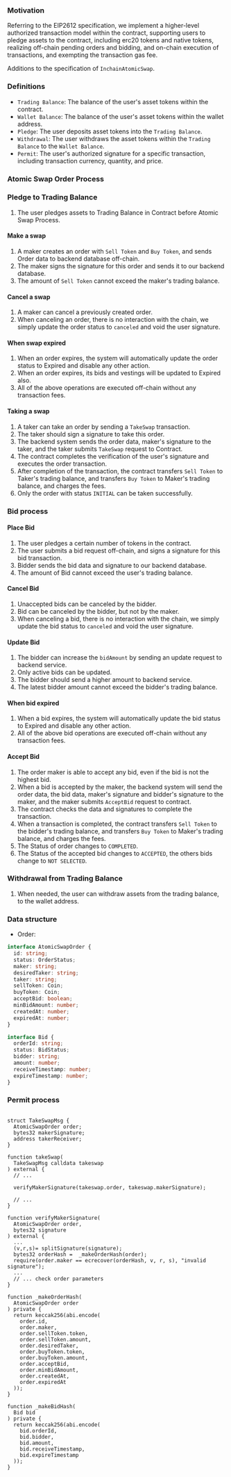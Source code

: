 ### Motivation

Referring to the EIP2612 specification, we implement a higher-level authorized transaction model within the contract, supporting users to pledge assets to the contract, including erc20 tokens and native tokens, realizing off-chain pending orders and bidding, and on-chain execution of transactions, and exempting the transaction gas fee.

Additions to the specification of `InchainAtomicSwap`.

### Definitions

- `Trading Balance`: The balance of the user's asset tokens within the contract.
- `Wallet Balance`: The balance of the user's asset tokens within the wallet address.
- `Pledge`: The user deposits asset tokens into the `Trading Balance`.
- `Withdrawal`: The user withdraws the asset tokens within the `Trading Balance` to the `Wallet Balance`.
- `Permit`: The user's authorized signature for a specific transaction, including transaction currency, quantity, and price.

### Atomic Swap Order Process

### Pledge to Trading Balance

1. The user pledges assets to Trading Balance in Contract before Atomic Swap Process.

#### Make a swap

1. A maker creates an order with `Sell Token` and `Buy Token`, and sends Order data to backend database off-chain.
2. The maker signs the signature for this order and sends it to our backend database.
3. The amount of `Sell Token` cannot exceed the maker's trading balance.

#### Cancel a swap

1. A maker can cancel a previously created order.
2. When canceling an order, there is no interaction with the chain, we simply update the order status to `canceled` and void the user signature.

#### When swap expired

1. When an order expires, the system will automatically update the order status to Expired and disable any other action.
2. When an order expires, its bids and vestings will be updated to Expired also.
3. All of the above operations are executed off-chain without any transaction fees.

#### Taking a swap

1. A taker can take an order by sending a `TakeSwap` transaction.
2. The taker should sign a signature to take this order.
3. The backend system sends the order data, maker's signature to the taker, and the taker submits `TakeSwap` request to Contract.
4. The contract completes the verification of the user's signature and executes the order transaction.
5. After completion of the transaction, the contract transfers `Sell Token` to Taker's trading balance, and transfers `Buy Token` to Maker's trading balance, and charges the fees.
6. Only the order with status `INITIAL` can be taken successfully.

### Bid process

#### Place Bid

1. The user pledges a certain number of tokens in the contract.
2. The user submits a bid request off-chain, and signs a signature for this bid transaction.
3. Bidder sends the bid data and signature to our backend database.
4. The amount of Bid cannot exceed the user's trading balance.

#### Cancel Bid

1. Unaccepted bids can be canceled by the bidder.
2. Bid can be canceled by the bidder, but not by the maker.
3. When canceling a bid, there is no interaction with the chain, we simply update the bid status to `canceled` and void the user signature.

#### Update Bid

1. The bidder can increase the `bidAmount` by sending an update request to backend service.
2. Only active bids can be updated.
3. The bidder should send a higher amount to backend service.
4. The latest bidder amount cannot exceed the bidder's trading balance.

#### When bid expired

1. When a bid expires, the system will automatically update the bid status to Expired and disable any other action.
2. All of the above bid operations are executed off-chain without any transaction fees.

#### Accept Bid

1. The order maker is able to accept any bid, even if the bid is not the highest bid.
2. When a bid is accepted by the maker, the backend system will send the order data, the bid data, maker's signature and bidder's signature to the maker, and the maker submits `AcceptBid` request to contract.
3. The contract checks the data and signatures to complete the transaction.
4. When a transaction is completed, the contract transfers `Sell Token` to the bidder's trading balance, and transfers `Buy Token` to Maker's trading balance, and charges the fees.
5. The Status of order changes to `COMPLETED`.
6. The Status of the accepted bid changes to `ACCEPTED`, the others bids change to `NOT SELECTED`.

### Withdrawal from Trading Balance

1. When needed, the user can withdraw assets from the trading balance, to the wallet address.


### Data structure

- Order:

```ts
interface AtomicSwapOrder {
  id: string;
  status: OrderStatus;
  maker: string;
  desiredTaker: string;
  taker: string;
  sellToken: Coin;
  buyToken: Coin;
  acceptBid: boolean;
  minBidAmount: number;
  createdAt: number;
  expiredAt: number;
}

interface Bid {
  orderId: string;
  status: BidStatus;
  bidder: string;
  amount: number;
  receiveTimestamp: number;
  expireTimestamp: number;
}

```

### Permit process

```solidity

struct TakeSwapMsg {
  AtomicSwapOrder order;
  bytes32 makerSignature;
  address takerReceiver;
}

function takeSwap(
  TakeSwapMsg calldata takeswap
) external {
  // ...

  verifyMakerSignature(takeswap.order, takeswap.makerSignature);

  // ...
}

function verifyMakerSignature(
  AtomicSwapOrder order,
  bytes32 signature
) external {
  ...
  (v,r,s)= splitSignature(signature);
  bytes32 orderHash =  _makeOrderHash(order);
  require(order.maker == ecrecover(orderHash, v, r, s), "invalid signature");
  ...
  // ... check order parameters
}

function _makeOrderHash(
  AtomicSwapOrder order
) private {
  return keccak256(abi.encode(
    order.id,
    order.maker,
    order.sellToken.token,
    order.sellToken.amount,
    order.desiredTaker,
    order.buyToken.token,
    order.buyToken.amount,
    order.acceptBid,
    order.minBidAmount,
    order.createdAt,
    order.expiredAt
  ));
}

function _makeBidHash(
  Bid bid
) private {
  return keccak256(abi.encode(
    bid.orderId,
    bid.bidder,
    bid.amount,
    bid.receiveTimestamp,
    bid.expireTimestamp
  ));
}

```
